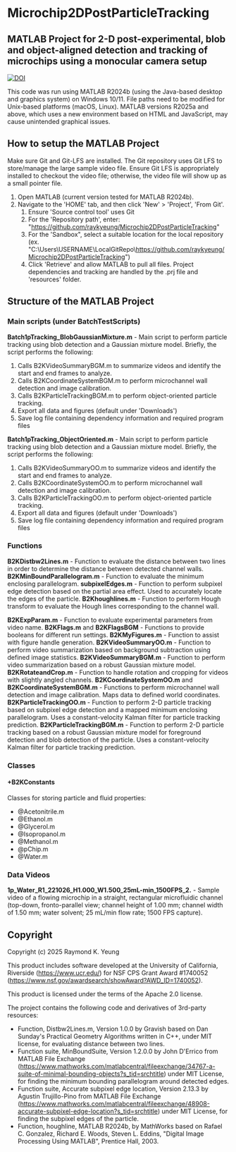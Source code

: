 # Microchip2DPostParticleTracking

## MATLAB Project for 2-D post-experimental, blob and object-aligned detection and tracking of microchips using a monocular camera setup
[![DOI](https://zenodo.org/badge/DOI/10.5281/zenodo.17128126.svg)](https://doi.org/10.5281/zenodo.17128126)

This code was run using MATLAB R2024b (using the Java-based desktop and graphics system) on Windows 10/11. File paths need to be modified for Unix-based platforms (macOS, Linux). MATLAB versions R2025a and above, which uses a new environment based on HTML and JavaScript, may cause unintended graphical issues.

## How to setup the MATLAB Project
Make sure Git and Git-LFS are installed. The Git repository uses Git LFS to store/manage the large sample video file. Ensure Git LFS is appropriately installed to checkout the video file; otherwise, the video file will show up as a small pointer file.
1. Open MATLAB (current version tested for MATLAB R2024b).
2. Navigate to the 'HOME' tab, and then click 'New' > 'Project', 'From Git'.
    1. Ensure 'Source control tool' uses Git
    2. For the 'Repository path', enter: "https://github.com/raykyeung/Microchip2DPostParticleTracking"
    3. For the 'Sandbox", select a suitable location for the local repository (ex. "C:\Users\USERNAME\LocalGitRepo\https://github.com/raykyeung/Microchip2DPostParticleTracking")
    4. Click 'Retrieve' and allow MATLAB to pull all files. Project dependencies and tracking are handled by the .prj file and 'resources' folder.

## Structure of the MATLAB Project
### Main scripts (under BatchTestScripts)

**Batch1pTracking_BlobGaussianMixture.m** - Main script to perform particle tracking using blob detection and a Gaussian mixture model. Briefly, the script performs the following:
1. Calls B2KVideoSummaryBGM.m to summarize videos and identify the start and end frames to analyze.
2. Calls B2KCoordinateSystemBGM.m to perform microchannel wall detection and image calibration.
3. Calls B2KParticleTrackingBGM.m to perform object-oriented particle tracking.
4. Export all data and figures (default under 'Downloads')
5. Save log file containing dependency information and required program files

**Batch1pTracking_ObjectOriented.m** - Main script to perform particle tracking using blob detection and a Gaussian mixture model. Briefly, the script performs the following:
1. Calls B2KVideoSummaryOO.m to summarize videos and identify the start and end frames to analyze.
2. Calls B2KCoordinateSystemOO.m to perform microchannel wall detection and image calibration.
3. Calls B2KParticleTrackingOO.m to perform object-oriented particle tracking.
4. Export all data and figures (default under 'Downloads')
5. Save log file containing dependency information and required program files

### Functions
**B2KDistbw2Lines.m** - Function to evaluate the distance between two lines in order to determine the distance between detected channel walls.
**B2KMinBoundParallelogram.m** - Function to evaluate the minimum enclosing parallelogram.
**subpixelEdges.m** - Function to perform subpixel edge detection based on the partial area effect. Used to accurately locate the edges of the particle.
**B2Khoughlines.m** - Function to perform Hough transform to evaluate the Hough lines corresponding to the channel wall.

**B2KExpParam.m** - Function to evaluate experimental parameters from video name.
**B2KFlags.m** and **B2KFlagsBGM** - Functions to provide booleans for different run settings.
**B2KMyFigures.m** - Function to assist with figure handle generation.
**B2KVideoSummaryOO.m** - Function to perform video summarization based on background subtraction using defined image statistics.
**B2KVideoSummaryBGM.m** - Function to perform video summarization based on a robust Gaussian mixture model.
**B2KRotateandCrop.m** - Function to handle rotation and cropping for videos with slightly angled channels.
**B2KCoordinateSystemOO.m** and **B2KCoordinateSystemBGM.m** - Functions to perform microchannel wall detection and image calibration. Maps data to defined world coordinates.
**B2KParticleTrackingOO.m** - Function to perform 2-D particle tracking based on subpixel edge detection and a mapped minimum enclosing parallelogram. Uses a constant-velocity Kalman filter for particle tracking prediction.
**B2KParticleTrackingBGM.m** - Function to perform 2-D particle tracking based on a robust Gaussian mixture model for foreground detection and blob detection of the particle. Uses a constant-velocity Kalman filter for particle tracking prediction.

### Classes
#### +B2KConstants
Classes for storing particle and fluid properties:
* @Acetonitrile.m
* @Ethanol.m
* @Glycerol.m
* @Isopropanol.m
* @Methanol.m
* @pChip.m
* @Water.m

### Data Videos
**1p_Water_R1_221026_H1.000_W1.500_25mL-min_1500FPS_2.** - Sample video of a flowing microchip in a straight, rectangular microfluidic channel (top-down, fronto-parallel view; channel height of 1.00 mm; channel width of 1.50 mm; water solvent; 25 mL/min flow rate; 1500 FPS capture). 

## Copyright
Copyright (c) 2025 Raymond K. Yeung

This product includes software developed at the University of California, Riverside (https://www.ucr.edu/) for NSF CPS Grant Award #1740052 (https://www.nsf.gov/awardsearch/showAward?AWD_ID=1740052).

This product is licensed under the terms of the Apache 2.0 license.

The project contains the following code and derivatives of 3rd-party resources:
* Function, Distbw2Lines.m, Version 1.0.0 by Gravish based on Dan Sunday's Practical Geometry Algorithms written in C++, under MIT license, for evaluating distance between two lines.
* Function suite, MinBoundSuite, Version 1.2.0.0 by John D'Errico from MATLAB File Exchange (https://www.mathworks.com/matlabcentral/fileexchange/34767-a-suite-of-minimal-bounding-objects?s_tid=srchtitle) under MIT License, for finding the minimum bounding parallelogram around detected edges.
* Function suite, Accurate subpixel edge location, Version 2.13.3 by Agustin Trujillo-Pino from MATLAB File Exchange (https://www.mathworks.com/matlabcentral/fileexchange/48908-accurate-subpixel-edge-location?s_tid=srchtitle) under MIT License, for finding the subpixel edges of the particle.
* Function, houghline, MATLAB R2024b, by MathWorks based on Rafael C. Gonzalez, Richard E. Woods, Steven L. Eddins, "Digital Image Processing Using MATLAB", Prentice Hall, 2003.